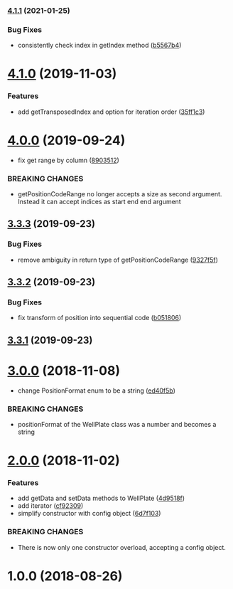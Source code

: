 ### [4.1.1](https://github.com/cheminfo/well-plates/compare/v4.1.0...v4.1.1) (2021-01-25)


### Bug Fixes

* consistently check index in getIndex method ([b5567b4](https://github.com/cheminfo/well-plates/commit/b5567b48eae29610fc4238cec6a54b5a3a122bf4))

# [4.1.0](https://github.com/cheminfo/well-plates/compare/v4.0.0...v4.1.0) (2019-11-03)


### Features

* add getTransposedIndex and option for iteration order ([35ff1c3](https://github.com/cheminfo/well-plates/commit/35ff1c3458ffd0a194c7a6383ed33d996d9e23e9))



# [4.0.0](https://github.com/cheminfo/well-plates/compare/v3.3.3...v4.0.0) (2019-09-24)


* fix get range by column ([8903512](https://github.com/cheminfo/well-plates/commit/8903512))


### BREAKING CHANGES

* getPositionCodeRange no longer accepts a size as second argument. Instead it can accept indices as start end end argument



## [3.3.3](https://github.com/cheminfo/well-plates/compare/v3.3.2...v3.3.3) (2019-09-23)


### Bug Fixes

* remove ambiguity in return type of getPositionCodeRange ([9327f5f](https://github.com/cheminfo/well-plates/commit/9327f5f))



## [3.3.2](https://github.com/cheminfo/well-plates/compare/v3.3.1...v3.3.2) (2019-09-23)


### Bug Fixes

* fix transform of position into sequential code ([b051806](https://github.com/cheminfo/well-plates/commit/b051806))



## [3.3.1](https://github.com/cheminfo/well-plates/compare/v3.3.0...v3.3.1) (2019-09-23)



# [3.0.0](https://github.com/cheminfo/well-plates/compare/v2.0.0...v3.0.0) (2018-11-08)


* change PositionFormat enum to be a string ([ed40f5b](https://github.com/cheminfo/well-plates/commit/ed40f5b))


### BREAKING CHANGES

* positionFormat of the WellPlate class was a number and becomes a string



<a name="2.0.0"></a>
# [2.0.0](https://github.com/cheminfo/well-plates/compare/v1.1.0...v2.0.0) (2018-11-02)


### Features

* add getData and setData methods to WellPlate ([4d9518f](https://github.com/cheminfo/well-plates/commit/4d9518f))
* add iterator ([cf92309](https://github.com/cheminfo/well-plates/commit/cf92309))
* simplify constructor with config object ([6d7f103](https://github.com/cheminfo/well-plates/commit/6d7f103))


### BREAKING CHANGES

* There is now only one constructor overload, accepting a
config object.



<a name="1.0.0"></a>
# 1.0.0 (2018-08-26)



